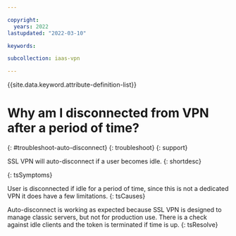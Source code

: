 ```yaml
---

copyright:
  years: 2022
lastupdated: "2022-03-10"

keywords: 

subcollection: iaas-vpn

---
```


{{site.data.keyword.attribute-definition-list}}

# Why am I disconnected from VPN after a period of time?
{: #troubleshoot-auto-disconnect}
{: troubleshoot}
{: support}

SSL VPN will auto-disconnect if a user becomes idle. 
{: shortdesc}

{: tsSymptoms}

User is disconnected if idle for a period of time, since this is not a dedicated VPN it does have a few limitations. 
{: tsCauses}

Auto-disconnect is working as expected because SSL VPN is designed to manage classic servers, but not for production use. There is a check against idle clients and the token is terminated if time is up.
{: tsResolve}
